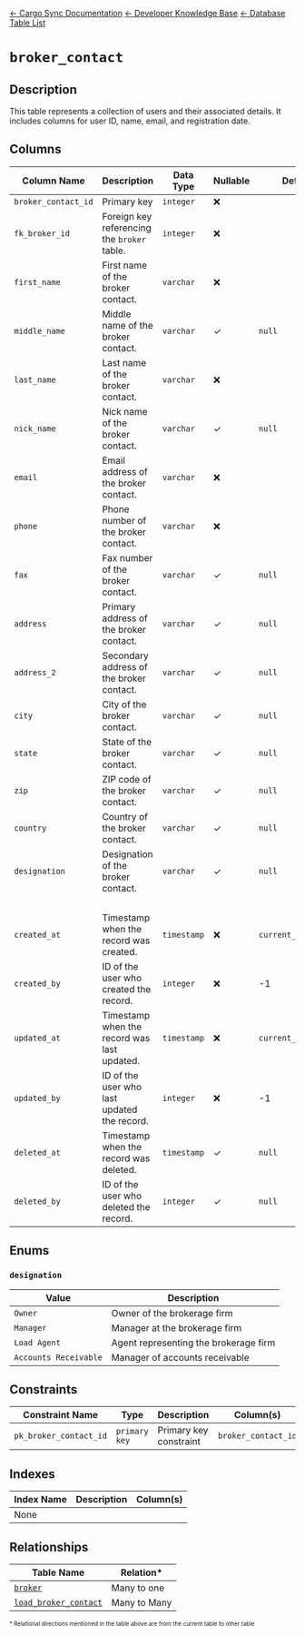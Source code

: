 [← Cargo Sync Documentation](../../../../readme.md) [← Developer Knowledge Base](../../readme.md) [← Database Table List](../database-design.md)

# `broker_contact`

## Description

This table represents a collection of users and their associated details. It includes columns for user ID, name, email, and registration date.

## Columns

|Column Name|Description|Data Type|Nullable|Default|
|-|-|-|-|-|
|`broker_contact_id`|Primary key|`integer`|❌||
|`fk_broker_id`|Foreign key referencing the `broker` table.|`integer`|❌||
|`first_name`|First name of the broker contact.|`varchar`|❌||
|`middle_name`|Middle name of the broker contact.|`varchar`|✓|`null`|
|`last_name`|Last name of the broker contact.|`varchar`|❌||
|`nick_name`|Nick name of the broker contact.|`varchar`|✓|`null`|
|`email`|Email address of the broker contact.|`varchar`|❌||
|`phone`|Phone number of the broker contact.|`varchar`|❌||
|`fax`|Fax number of the broker contact.|`varchar`|✓|`null`|
|`address`|Primary address of the broker contact.|`varchar`|✓|`null`|
|`address_2`|Secondary address of the broker contact.|`varchar`|✓|`null`|
|`city`|City of the broker contact.|`varchar`|✓|`null`|
|`state`|State of the broker contact.|`varchar`|✓|`null`|
|`zip`|ZIP code of the broker contact.|`varchar`|✓|`null`|
|`country`|Country of the broker contact.|`varchar`|✓|`null`|
|`designation`|Designation of the broker contact.|`varchar`|✓|`null`|
|&nbsp;|
|`created_at`|Timestamp when the record was created.|`timestamp`|❌|`current_timestamp`|
|`created_by`|ID of the user who created the record.|`integer`|❌|-1|
|`updated_at`|Timestamp when the record was last updated.|`timestamp`|❌|`current_timestamp`|
|`updated_by`|ID of the user who last updated the record.|`integer`|❌|-1|
|`deleted_at`|Timestamp when the record was deleted.|`timestamp`|✓|`null`|
|`deleted_by`|ID of the user who deleted the record.|`integer`|✓|`null`|

## Enums

### `designation`

|Value|Description|
|-|-|
|`Owner`|Owner of the brokerage firm|
|`Manager`|Manager at the brokerage firm|
|`Load Agent`|Agent representing the brokerage firm|
|`Accounts Receivable`|Manager of accounts receivable|


## Constraints

|Constraint Name|Type|Description|Column(s)|
|--|--|--|--|
|`pk_broker_contact_id`|`primary key`|Primary key constraint|`broker_contact_id`|

## Indexes

|Index Name|Description|Column(s)|
|-|-|-|
|None|

## Relationships

|Table Name|Relation*|
|-|-|
|[`broker`](./broker-table.md)|Many to one|
|[`load_broker_contact`](./load-broker-contact-table.md)|Many to Many|



<span style="font-size:10px">\* Relational directions mentioned in the table above are from the current table to other table</span>